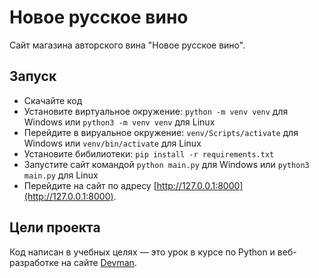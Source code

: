 # Новое русское вино

Сайт магазина авторского вина "Новое русское вино".

## Запуск

- Скачайте код
- Установите виртуальное окружение: `python -m venv venv` для Windows или `python3 -m venv venv` для Linux
- Перейдите в вируальное окружение: `venv/Scripts/activate` для Windows или `venv/bin/activate` для Linux
- Установите бибилиотеки: `pip install -r requirements.txt`
- Запустите сайт командой `python main.py` для Windows или `python3 main.py` для Linux
- Перейдите на сайт по адресу [http://127.0.0.1:8000](http://127.0.0.1:8000).

## Цели проекта

Код написан в учебных целях — это урок в курсе по Python и веб-разработке на сайте [Devman](https://dvmn.org).
